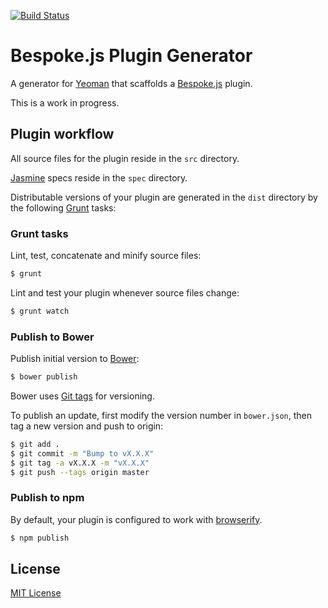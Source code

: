 [![Build Status](https://secure.travis-ci.org/markdalgleish/generator-bespokeplugin.png?branch=master)](https://travis-ci.org/markdalgleish/generator-bespokeplugin)

# Bespoke.js Plugin Generator

A generator for [Yeoman](http://yeoman.io) that scaffolds a [Bespoke.js](http://markdalgleish.com/projects/bespoke.js) plugin.

This is a work in progress.

## Plugin workflow

All source files for the plugin reside in the `src` directory.

[Jasmine](http://pivotal.github.io/jasmine/) specs reside in the `spec` directory.

Distributable versions of your plugin are generated in the `dist` directory by the following [Grunt](http://gruntjs.com/) tasks:

### Grunt tasks

Lint, test, concatenate and minify source files:

```bash
$ grunt
```

Lint and test your plugin whenever source files change:

```bash
$ grunt watch
```

### Publish to Bower

Publish initial version to [Bower](http://bower.io/):

```bash
$ bower publish
```

Bower uses [Git tags](http://git-scm.com/book/en/Git-Basics-Tagging) for versioning.

To publish an update, first modify the version number in `bower.json`, then tag a new version and push to origin:

```bash
$ git add .
$ git commit -m "Bump to vX.X.X"
$ git tag -a vX.X.X -m "vX.X.X"
$ git push --tags origin master
```

### Publish to npm

By default, your plugin is configured to work with [browserify](browserify.org).

```bash
$ npm publish
```

## License

[MIT License](http://markdalgleish.mit-license.org)
